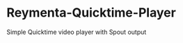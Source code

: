 Reymenta-Quicktime-Player
=========================

Simple Quicktime video player with Spout output
